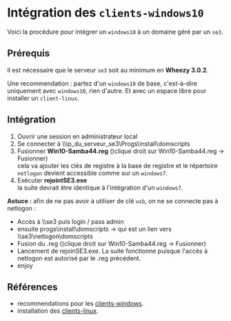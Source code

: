 # Intégration des `clients-windows10`

Voici la procédure pour intégrer un `windows10` à un domaine géré par un `se3`.


## Prérequis

Il est nécessaire que le serveur `se3` soit au minimum en **Wheezy 3.0.2**.

Une recommendation : partez d'un `windows10` de base, c'est-à-dire uniquement avec `windows10`, rien d'autre. Et avec un espace libre pour installer un `client-linux`.


## Intégration

1. Ouvrir une session en administrateur local
2. Se connecter à \\\\ip_du_serveur_se3\Progs\install\domscripts
3. Fusionner **Win10-Samba44.reg** ()clique droit sur Win10-Samba44.reg -> Fusionner)  
cela va ajouter les clés de registre à la base de registre et le répertoire `netlogon` devient accessible comme sur un `windows7`.
4. Exécuter **rejointSE3.exe**  
la suite devrait être identique à l'intégration d'un `windows7`.

**Astuce :** afin de ne pas avoir à utiliser de clé `usb`, on ne se connecte pas à netlogon :
- Accès à \\\\se3 puis login / pass admin
- ensuite progs\install\domscripts → qui est un lien vers \\\se3\netlogon\domscripts
- Fusion du .reg ()clique droit sur Win10-Samba44.reg -> Fusionner)
- Lancement de rejoinSE3.exe. La suite fonctionne puisque l'accès à netlogon est autorisé par le .reg précédent.
- enjoy


## Références

* recommendations pour les [clients-windows](../se3-clients-windows/clients-windows.md#prérequis-pour-lintégration-de-clients-windows).
* installation des [clients-linux](../pxe-clients-linux/README.md#installation-de-clients-linux-debian-et-ubuntu-via-se3--intégration-automatique).

